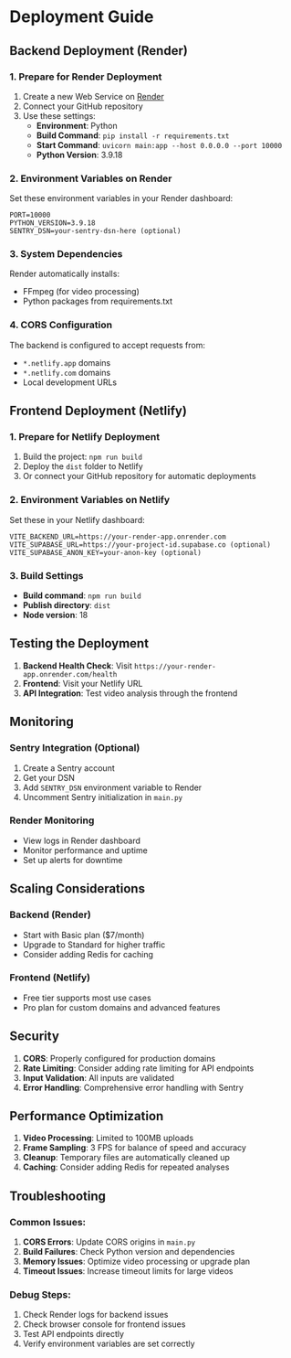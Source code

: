 # Deployment Guide

## Backend Deployment (Render)

### 1. Prepare for Render Deployment

1. Create a new Web Service on [Render](https://render.com)
2. Connect your GitHub repository
3. Use these settings:
   - **Environment**: Python
   - **Build Command**: `pip install -r requirements.txt`
   - **Start Command**: `uvicorn main:app --host 0.0.0.0 --port 10000`
   - **Python Version**: 3.9.18

### 2. Environment Variables on Render

Set these environment variables in your Render dashboard:

```
PORT=10000
PYTHON_VERSION=3.9.18
SENTRY_DSN=your-sentry-dsn-here (optional)
```

### 3. System Dependencies

Render automatically installs:
- FFmpeg (for video processing)
- Python packages from requirements.txt

### 4. CORS Configuration

The backend is configured to accept requests from:
- `*.netlify.app` domains
- `*.netlify.com` domains
- Local development URLs

## Frontend Deployment (Netlify)

### 1. Prepare for Netlify Deployment

1. Build the project: `npm run build`
2. Deploy the `dist` folder to Netlify
3. Or connect your GitHub repository for automatic deployments

### 2. Environment Variables on Netlify

Set these in your Netlify dashboard:

```
VITE_BACKEND_URL=https://your-render-app.onrender.com
VITE_SUPABASE_URL=https://your-project-id.supabase.co (optional)
VITE_SUPABASE_ANON_KEY=your-anon-key (optional)
```

### 3. Build Settings

- **Build command**: `npm run build`
- **Publish directory**: `dist`
- **Node version**: 18

## Testing the Deployment

1. **Backend Health Check**: Visit `https://your-render-app.onrender.com/health`
2. **Frontend**: Visit your Netlify URL
3. **API Integration**: Test video analysis through the frontend

## Monitoring

### Sentry Integration (Optional)

1. Create a Sentry account
2. Get your DSN
3. Add `SENTRY_DSN` environment variable to Render
4. Uncomment Sentry initialization in `main.py`

### Render Monitoring

- View logs in Render dashboard
- Monitor performance and uptime
- Set up alerts for downtime

## Scaling Considerations

### Backend (Render)
- Start with Basic plan ($7/month)
- Upgrade to Standard for higher traffic
- Consider adding Redis for caching

### Frontend (Netlify)
- Free tier supports most use cases
- Pro plan for custom domains and advanced features

## Security

1. **CORS**: Properly configured for production domains
2. **Rate Limiting**: Consider adding rate limiting for API endpoints
3. **Input Validation**: All inputs are validated
4. **Error Handling**: Comprehensive error handling with Sentry

## Performance Optimization

1. **Video Processing**: Limited to 100MB uploads
2. **Frame Sampling**: 3 FPS for balance of speed and accuracy
3. **Cleanup**: Temporary files are automatically cleaned up
4. **Caching**: Consider adding Redis for repeated analyses

## Troubleshooting

### Common Issues:

1. **CORS Errors**: Update CORS origins in `main.py`
2. **Build Failures**: Check Python version and dependencies
3. **Memory Issues**: Optimize video processing or upgrade plan
4. **Timeout Issues**: Increase timeout limits for large videos

### Debug Steps:

1. Check Render logs for backend issues
2. Check browser console for frontend issues
3. Test API endpoints directly
4. Verify environment variables are set correctly